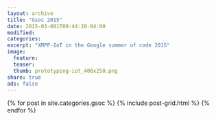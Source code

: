 ```yaml
---
layout: archive
title: "Gsoc 2015"
date: 2015-03-001T09:44:20-04:00
modified:
categories: 
excerpt: "XMPP-IoT in the Google summer of code 2015"
image:
  feature: 
  teaser: 
  thumb: prototyping-iot_400x250.png
share: true
ads: false
---
```


<div class="tiles">
{% for post in site.categories.gsoc %}
  {% include post-grid.html %}
{% endfor %}
</div><!-- /.tiles -->
